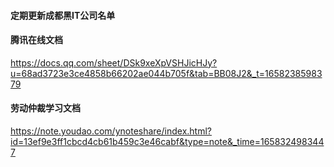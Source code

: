 


####  定期更新成都黑IT公司名单


#### 腾讯在线文档
https://docs.qq.com/sheet/DSk9xeXpVSHJicHJy?u=68ad3723e3ce4858b66202ae044b705f&tab=BB08J2&_t=1658238598379

#### 劳动仲裁学习文档

https://note.youdao.com/ynoteshare/index.html?id=13ef9e3ff1cbcd4cb61b459c3e46cabf&type=note&_time=1658324983447
